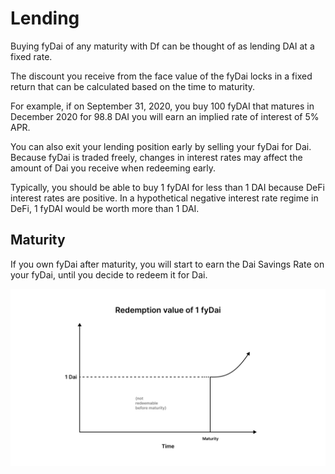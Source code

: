 # Lending

Buying fyDai of any maturity with Df can be thought of as lending DAI at a fixed rate.

The discount you receive from the face value of the fyDai locks in a fixed return that can be calculated based on the time to maturity. 

For example, if on September 31, 2020, you buy 100 fyDAI that matures in December 2020 for 98.8 DAI you will earn an implied rate of interest of 5% APR.

You can also exit your lending position early by selling your fyDai for Dai. Because fyDai is traded freely, changes in 
interest rates may affect the amount of Dai you receive when redeeming early.

Typically, you should be able to buy 1 fyDAI for less than 1 DAI because DeFi interest rates are positive. In a hypothetical
negative interest rate regime in DeFi, 1 fyDAI would be worth more than 1 DAI.

## Maturity

If you own fyDai after maturity, you will start to earn the Dai Savings Rate on your fyDai, until you decide to redeem it for Dai.

![](../assets/redemption.png)
